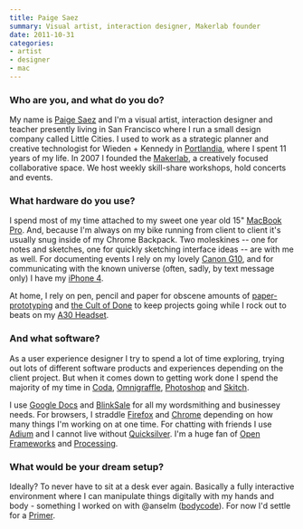 ```yaml
---
title: Paige Saez
summary: Visual artist, interaction designer, Makerlab founder
date: 2011-10-31
categories:
- artist
- designer
- mac
---
```


### Who are you, and what do you do?

My name is [Paige Saez](http://paigesaez.org/ "Paige's website.") and I'm a visual artist, interaction designer and teacher presently living in San Francisco where I run a small design company called Little Cities. I used to work as a strategic planner and creative technologist for Wieden + Kennedy in [Portlandia](http://www.ifc.com/videos/portlandia-unemployment.php "The Portlandia 'Unemployment' skit."), where I spent 11 years of my life. In 2007 I founded the [Makerlab](http://makerlab.com/ "A collaborative space in SF."), a creatively focused collaborative space. We host weekly skill-share workshops, hold concerts and events.

### What hardware do you use?

I spend most of my time attached to my sweet one year old 15" [MacBook Pro][macbook-pro]. And, because I'm always on my bike running from client to client it's usually snug inside of my Chrome Backpack. Two moleskines -- one for notes and sketches, one for quickly sketching interface ideas -- are with me as well. For documenting events I rely on my lovely [Canon G10][powershot-g10], and for communicating with the known universe (often, sadly, by text message only) I have my [iPhone 4][iphone-4].

At home, I rely on pen, pencil and paper for obscene amounts of [paper-prototyping](http://www.userfocus.co.uk/articles/paperprototyping.html "A post on the myths of paper prototyping.") and [the Cult of Done](http://boingboing.net/2009/03/03/cult-of-done-manifes.html "A post on the Cult of Done.") to keep projects going while I rock out to beats on my [A30 Headset][a30].

### And what software?

As a user experience designer I try to spend a lot of time exploring, trying out lots of different software products and experiences depending on the client project. But when it comes down to getting work done I spend the majority of my time in [Coda][], [Omnigraffle][], [Photoshop][] and [Skitch][].

I use [Google Docs][google-docs] and [BlinkSale][] for all my wordsmithing and businessey needs. For browsers, I straddle [Firefox][] and [Chrome][] depending on how many things I'm working on at one time. For chatting with friends I use [Adium][] and I cannot live without [Quicksilver][]. I'm a huge fan of [Open Frameworks][openframeworks] and [Processing][].

### What would be your dream setup?

Ideally? To never have to sit at a desk ever again. Basically a fully interactive environment where I can manipulate things digitally with my hands and body - something I worked on with @anselm ([bodycode](http://slowcode.makerlab.org/index.php/Main_Page/ "A post on Body Code.")). For now I'd settle for a [Primer](http://en.wikipedia.org/wiki/The_Diamond_Age "The Wikipedia entry for The Diamond Age.").

[a30]: https://www.astrogaming.com/ja-jp/headsets/pc/a30.html "Street/gaming headphones."
[adium]: https://en.wikipedia.org/wiki/Adium "A multi-protocol chat application for the Mac."
[blinksale]: https://www.blinksale.com/ "An invoicing service."
[chrome]: https://www.google.com/intl/en/chrome/ "A WebKit-based browser, where each tab runs in its own thread."
[coda]: https://panic.com/coda/ "A single-window HTML/web tool for the Mac."
[firefox]: https://www.mozilla.org/en-US/firefox/new/ "A cross-platform open-source web browser."
[google-docs]: https://en.wikipedia.org/wiki/Google_Docs "A web-based office suite."
[iphone-4]: https://en.wikipedia.org/wiki/IPhone_4 "A smartphone."
[macbook-pro]: https://www.apple.com/macbook-pro/ "A laptop."
[omnigraffle]: https://www.omnigroup.com/omnigraffle/ "Diagramming software for the Mac."
[openframeworks]: https://openframeworks.cc/ "A C++ library for creative projects."
[photoshop]: https://www.adobe.com/products/photoshop.html "A bitmap image editor."
[powershot-g10]: https://www.usa.canon.com/support/p/powershot-g10 "A 14.7 megapixel camera."
[processing]: https://processing.org/ "A programming language/environment."
[quicksilver]: https://qsapp.com/ "A data manipulator and launcher for the Mac."
[skitch]: https://evernote.com/products/skitch "An always-on image editor for the Mac."
